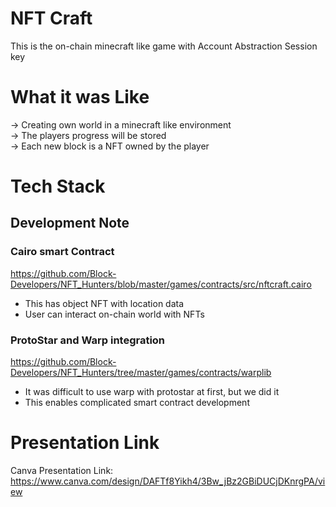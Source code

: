 # NFT Craft

This is the on-chain minecraft like game with Account Abstraction Session key

# What it was Like
-> Creating own world in a minecraft like environment <br/>
-> The players progress will be stored <br/>
-> Each new block is a NFT owned by the player

# Tech Stack

## Development Note

### Cairo smart Contract

https://github.com/Block-Developers/NFT_Hunters/blob/master/games/contracts/src/nftcraft.cairo

- This has object NFT with location data
- User can interact on-chain world with NFTs

### ProtoStar and Warp integration

https://github.com/Block-Developers/NFT_Hunters/tree/master/games/contracts/warplib

- It was difficult to use warp with protostar at first, but we did it
- This enables complicated smart contract development

# Presentation Link
Canva Presentation Link: https://www.canva.com/design/DAFTf8Yikh4/3Bw_jBz2GBiDUCjDKnrgPA/view
